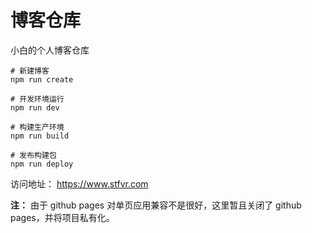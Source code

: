# 博客仓库

小白的个人博客仓库

```base
# 新建博客
npm run create

# 开发环境运行
npm run dev

# 构建生产环境
npm run build

# 发布构建包
npm run deploy
```

访问地址： https://www.stfvr.com

**注：** 由于 github pages 对单页应用兼容不是很好，这里暂且关闭了 github pages，并将项目私有化。
